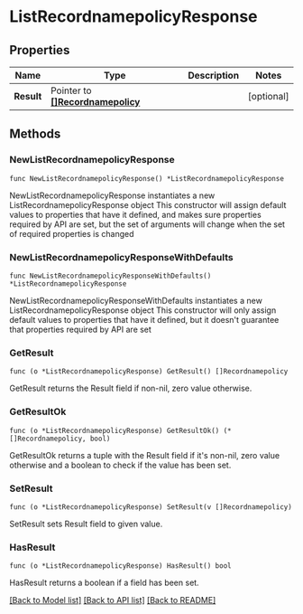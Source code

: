# ListRecordnamepolicyResponse

## Properties

Name | Type | Description | Notes
------------ | ------------- | ------------- | -------------
**Result** | Pointer to [**[]Recordnamepolicy**](Recordnamepolicy.md) |  | [optional] 

## Methods

### NewListRecordnamepolicyResponse

`func NewListRecordnamepolicyResponse() *ListRecordnamepolicyResponse`

NewListRecordnamepolicyResponse instantiates a new ListRecordnamepolicyResponse object
This constructor will assign default values to properties that have it defined,
and makes sure properties required by API are set, but the set of arguments
will change when the set of required properties is changed

### NewListRecordnamepolicyResponseWithDefaults

`func NewListRecordnamepolicyResponseWithDefaults() *ListRecordnamepolicyResponse`

NewListRecordnamepolicyResponseWithDefaults instantiates a new ListRecordnamepolicyResponse object
This constructor will only assign default values to properties that have it defined,
but it doesn't guarantee that properties required by API are set

### GetResult

`func (o *ListRecordnamepolicyResponse) GetResult() []Recordnamepolicy`

GetResult returns the Result field if non-nil, zero value otherwise.

### GetResultOk

`func (o *ListRecordnamepolicyResponse) GetResultOk() (*[]Recordnamepolicy, bool)`

GetResultOk returns a tuple with the Result field if it's non-nil, zero value otherwise
and a boolean to check if the value has been set.

### SetResult

`func (o *ListRecordnamepolicyResponse) SetResult(v []Recordnamepolicy)`

SetResult sets Result field to given value.

### HasResult

`func (o *ListRecordnamepolicyResponse) HasResult() bool`

HasResult returns a boolean if a field has been set.


[[Back to Model list]](../README.md#documentation-for-models) [[Back to API list]](../README.md#documentation-for-api-endpoints) [[Back to README]](../README.md)


